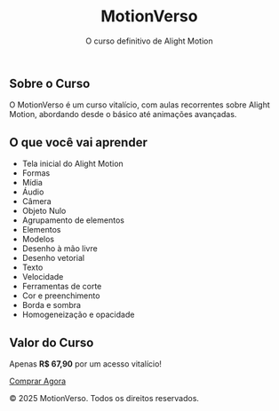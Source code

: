 <!DOCTYPE html><html lang="pt-BR">
<head>
    <meta charset="UTF-8">
    <meta name="viewport" content="width=device-width, initial-scale=1.0">
    <title>MotionVerso - Curso de Edição</title>
    <link rel="stylesheet" href="styles.css">
</head>
<body>
    <header>
        <h1>MotionVerso</h1>
        <p>O curso definitivo de Alight Motion</p>
    </header><section id="sobre">
    <h2>Sobre o Curso</h2>
    <p>O MotionVerso é um curso vitalício, com aulas recorrentes sobre Alight Motion, abordando desde o básico até animações avançadas.</p>
</section>

<section id="conteudo">
    <h2>O que você vai aprender</h2>
    <ul>
        <li>Tela inicial do Alight Motion</li>
        <li>Formas</li>
        <li>Mídia</li>
        <li>Áudio</li>
        <li>Câmera</li>
        <li>Objeto Nulo</li>
        <li>Agrupamento de elementos</li>
        <li>Elementos</li>
        <li>Modelos</li>
        <li>Desenho à mão livre</li>
        <li>Desenho vetorial</li>
        <li>Texto</li>
        <li>Velocidade</li>
        <li>Ferramentas de corte</li>
        <li>Cor e preenchimento</li>
        <li>Borda e sombra</li>
        <li>Homogeneização e opacidade</li>
    </ul>
</section>

<section id="preco">
    <h2>Valor do Curso</h2>
    <p>Apenas <strong>R$ 67,90</strong> por um acesso vitalício!</p>
    <a href="https://pay.kirvano.com/3e8be21c-bdcd-4386-b721-3505b83f05fb" class="botao">Comprar Agora</a>
</section>

<footer>
    <p>&copy; 2025 MotionVerso. Todos os direitos reservados.</p>
</footer>

</body>
</html> 